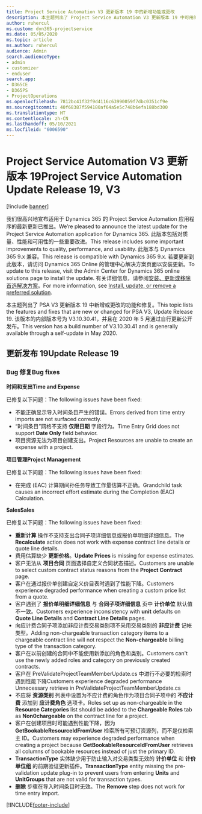 ```yaml
---
title: Project Service Automation V3 更新版本 19 中的新增功能或更改
description: 本主题列出了 Project Service Automation V3 更新版本 19 中可用的功能和修复。
author: ruhercul
ms.custom: dyn365-projectservice
ms.date: 05/05/2020
ms.topic: article
ms.author: ruhercul
audience: Admin
search.audienceType:
- admin
- customizer
- enduser
search.app:
- D365CE
- D365PS
- ProjectOperations
ms.openlocfilehash: 7812bc41f32f9d4116c63990059f7dbc0351cf9e
ms.sourcegitcommit: 40f68387f594180af64a5e5c748b6efa188bd300
ms.translationtype: HT
ms.contentlocale: zh-CN
ms.lasthandoff: 05/10/2021
ms.locfileid: "6006590"
---
```

# <a name="project-service-automation-update-release-19-v3"></a><span data-ttu-id="40ca5-103">Project Service Automation V3 更新版本 19</span><span class="sxs-lookup"><span data-stu-id="40ca5-103">Project Service Automation Update Release 19, V3</span></span>

[!include [banner](../includes/psa-now-project-operations.md)]

<span data-ttu-id="40ca5-104">我们很高兴地宣布适用于 Dynamics 365 的 Project Service Automation 应用程序的最新更新已推出。</span><span class="sxs-lookup"><span data-stu-id="40ca5-104">We’re pleased to announce the latest update for the Project Service Automation application for Dynamics 365.</span></span> <span data-ttu-id="40ca5-105">此版本包括对质量、性能和可用性的一些重要改进。</span><span class="sxs-lookup"><span data-stu-id="40ca5-105">This release includes some important improvements to quality, performance, and usability.</span></span> <span data-ttu-id="40ca5-106">此版本与 Dynamics 365 9.x 兼容。</span><span class="sxs-lookup"><span data-stu-id="40ca5-106">This release is compatible with Dynamics 365 9.x.</span></span> <span data-ttu-id="40ca5-107">若要更新到此版本，请访问 Dynamics 365 Online 的管理中心解决方案页面以安装更新。</span><span class="sxs-lookup"><span data-stu-id="40ca5-107">To update to this release, visit the Admin Center for Dynamics 365 online solutions page to install the update.</span></span> <span data-ttu-id="40ca5-108">有关详细信息，请参阅[安装、更新或移除首选解决方案](/power-platform/admin/install-remove-preferred-solution)。</span><span class="sxs-lookup"><span data-stu-id="40ca5-108">For more information, see [Install, update, or remove a preferred solution](/power-platform/admin/install-remove-preferred-solution).</span></span>

<span data-ttu-id="40ca5-109">本主题列出了 PSA V3 更新版本 19 中新增或更改的功能和修复。</span><span class="sxs-lookup"><span data-stu-id="40ca5-109">This topic lists the features and fixes that are new or changed for PSA V3, Update Release 19.</span></span> <span data-ttu-id="40ca5-110">该版本的内部版本号为 V3.10.30.41，并且在 2020 年 5 月通过自行更新公开发布。</span><span class="sxs-lookup"><span data-stu-id="40ca5-110">This version has a build number of V3.10.30.41 and is generally available through a self-update in May 2020.</span></span>

## <a name="update-release-19"></a><span data-ttu-id="40ca5-111">更新发布 19</span><span class="sxs-lookup"><span data-stu-id="40ca5-111">Update Release 19</span></span>

### <a name="bug-fixes"></a><span data-ttu-id="40ca5-112">Bug 修复</span><span class="sxs-lookup"><span data-stu-id="40ca5-112">Bug fixes</span></span>

<span data-ttu-id="40ca5-113">**时间和支出**</span><span class="sxs-lookup"><span data-stu-id="40ca5-113">**Time and Expense**</span></span>

<span data-ttu-id="40ca5-114">已修复以下问题：</span><span class="sxs-lookup"><span data-stu-id="40ca5-114">The following issues have been fixed:</span></span> 

- <span data-ttu-id="40ca5-115">不能正确显示导入时间条目产生的错误。</span><span class="sxs-lookup"><span data-stu-id="40ca5-115">Errors derived from time entry imports are not surfaced correctly.</span></span>
- <span data-ttu-id="40ca5-116">“时间条目”网格不支持 **仅限日期** 字段行为。</span><span class="sxs-lookup"><span data-stu-id="40ca5-116">Time Entry Grid does not support **Date Only** field behavior.</span></span>
- <span data-ttu-id="40ca5-117">项目资源无法为项目创建支出。</span><span class="sxs-lookup"><span data-stu-id="40ca5-117">Project Resources are unable to create an expense with a project.</span></span>

<span data-ttu-id="40ca5-118">**项目管理**</span><span class="sxs-lookup"><span data-stu-id="40ca5-118">**Project Management**</span></span>

<span data-ttu-id="40ca5-119">已修复以下问题：</span><span class="sxs-lookup"><span data-stu-id="40ca5-119">The following issues have been fixed:</span></span> 

-  <span data-ttu-id="40ca5-120">在完成 (EAC) 计算期间孙任务导致工作量估算不正确。</span><span class="sxs-lookup"><span data-stu-id="40ca5-120">Grandchild task causes an incorrect effort estimate during the Completion (EAC) Calculation.</span></span>

<span data-ttu-id="40ca5-121">**Sales**</span><span class="sxs-lookup"><span data-stu-id="40ca5-121">**Sales**</span></span>

<span data-ttu-id="40ca5-122">已修复以下问题：</span><span class="sxs-lookup"><span data-stu-id="40ca5-122">The following issues have been fixed:</span></span> 

- <span data-ttu-id="40ca5-123">**重新计算** 操作不支持支出合同子项详细信息或报价单明细详细信息。</span><span class="sxs-lookup"><span data-stu-id="40ca5-123">The **Recalculate** action does not work with expense contract line details or quote line details.</span></span>
- <span data-ttu-id="40ca5-124">费用估算缺少 **更新价格**。</span><span class="sxs-lookup"><span data-stu-id="40ca5-124">**Update Prices** is missing for expense estimates.</span></span>
-  <span data-ttu-id="40ca5-125">客户无法从 **项目合同** 页面选择自定义合同状态描述。</span><span class="sxs-lookup"><span data-stu-id="40ca5-125">Customers are unable to select custom contract status reasons from the **Project Contract** page.</span></span>
- <span data-ttu-id="40ca5-126">客户在通过报价单创建自定义价目表时遇到了性能下降。</span><span class="sxs-lookup"><span data-stu-id="40ca5-126">Customers experience degraded performance when creating a custom price list from a quote.</span></span>
- <span data-ttu-id="40ca5-127">客户遇到了 **报价单明细详细信息** 与 **合同子项详细信息** 页中 **计价单位** 默认值不一致。</span><span class="sxs-lookup"><span data-stu-id="40ca5-127">Customers experience inconsistency with **unit** defaults on **Quote Line Details** and **Contract Line Details** pages.</span></span>
- <span data-ttu-id="40ca5-128">向应计费合同子项添加非应计费交易类别项不采用交易类别的 **非应计费** 记帐类型。</span><span class="sxs-lookup"><span data-stu-id="40ca5-128">Adding non-chargeable transaction category items to a chargeable contract line will not respect the **Non-chargeable** billing type of the transaction category.</span></span>
- <span data-ttu-id="40ca5-129">客户在以前创建的合同中不能使用新添加的角色和类别。</span><span class="sxs-lookup"><span data-stu-id="40ca5-129">Customers can't use the newly added roles and category on previously created contracts.</span></span>
- <span data-ttu-id="40ca5-130">客户在 PreValidateProjectTeamMemberUpdate.cs 中进行不必要的检索时遇到性能下降</span><span class="sxs-lookup"><span data-stu-id="40ca5-130">Customers experience degraded performance Unnecessary retrieve in PreValidateProjectTeamMemberUpdate.cs</span></span>
- <span data-ttu-id="40ca5-131">不应将 **资源类别** 列表中设置为不应计费的角色作为项目合同子项中的 **不应计费** 添加到 **应计费角色** 选项卡。</span><span class="sxs-lookup"><span data-stu-id="40ca5-131">Roles set up as non-chargeable in the **Resource Categories** list should be added to the **Chargeable Roles** tab as **Non0chargeable** on the contract line for a project.</span></span>
- <span data-ttu-id="40ca5-132">客户在创建项目时可能遇到性能下降，因为 **GetBookableResourceIdFromUser** 检索所有可预订资源列，而不是仅检索主 ID。</span><span class="sxs-lookup"><span data-stu-id="40ca5-132">Customers may experience degraded performance when creating a project because **GetBookableResourceIdFromUser** retrieves all columns of bookable resources instead of just the primary ID.</span></span>
- <span data-ttu-id="40ca5-133">**TransactionType** 实体缺少用于防止输入对交易类型无效的 **计价单位** 和 **计价单位组** 的前期验证更新插件。</span><span class="sxs-lookup"><span data-stu-id="40ca5-133">**TransactionType** entity missing the pre-validation update plug-in to prevent users from entering **Units** and **UnitGroups** that are not valid for transaction types.</span></span>
- <span data-ttu-id="40ca5-134">**删除** 步骤在导入时间条目时无效。</span><span class="sxs-lookup"><span data-stu-id="40ca5-134">The **Remove** step does not work for time entry import.</span></span>


[!INCLUDE[footer-include](../includes/footer-banner.md)]
